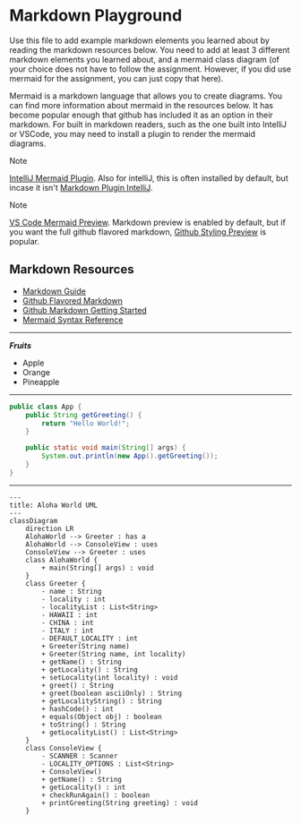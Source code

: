 # Markdown Playground

Use this file to add example markdown elements you learned about by reading the markdown resources below. You need to add at least 3 different markdown elements you learned about, and a mermaid class diagram (of your choice does not have to follow the assignment. However, if you did use mermaid for the assignment, you can just copy that here). 

Mermaid is a markdown language that allows you to create diagrams. You can find more information about mermaid in the resources below. It has become popular enough that github has included it as an option in their markdown.  For built in markdown readers, such as the one built into IntelliJ or VSCode, you may need to install a plugin to render the mermaid diagrams. 

> [!NOTE]
> [IntelliJ Mermaid Plugin](https://plugins.jetbrains.com/plugin/20146-mermaid). Also for intelliJ, this is often installed by default, but incase it isn't [Markdown Plugin IntelliJ](https://plugins.jetbrains.com/plugin/7793-markdown). 

> [!NOTE] 
> [VS Code Mermaid Preview](https://marketplace.visualstudio.com/items?itemName=bierner.markdown-mermaid). Markdown preview is enabled by default, but if you want the full github flavored markdown, [Github Styling Preview](https://marketplace.visualstudio.com/items?itemName=bierner.markdown-preview-github-styles) is popular. 


## Markdown Resources

* [Markdown Guide](https://www.markdownguide.org/basic-syntax/)
* [Github Flavored Markdown](https://guides.github.com/features/mastering-markdown/)
* [Github Markdown Getting Started](https://docs.github.com/en/get-started/writing-on-github/getting-started-with-writing-and-formatting-on-github/basic-writing-and-formatting-syntax)
* [Mermaid Syntax Reference](https://mermaid.js.org/intro/syntax-reference.html) 


<!-- start your playground code under this dashed line -->
----
***Fruits***
- Apple
- Orange
- Pineapple
----

```java
public class App {
    public String getGreeting() {
        return "Hello World!";
    }

    public static void main(String[] args) {
        System.out.println(new App().getGreeting());
    }
}
```

---
```mermaid
---
title: Aloha World UML
---
classDiagram
    direction LR
    AlohaWorld --> Greeter : has a
    AlohaWorld --> ConsoleView : uses
    ConsoleView --> Greeter : uses
    class AlohaWorld {
        + main(String[] args) : void
    }
    class Greeter {
        - name : String
        - locality : int
        - localityList : List<String>
        - HAWAII : int
        - CHINA : int
        - ITALY : int
        - DEFAULT_LOCALITY : int
        + Greeter(String name)
        + Greeter(String name, int locality)
        + getName() : String
        + getLocality() : String
        + setLocality(int locality) : void
        + greet() : String
        + greet(boolean asciiOnly) : String
        + getLocalityString() : String
        + hashCode() : int
        + equals(Object obj) : boolean
        + toString() : String
        + getLocalityList() : List<String>
    }
    class ConsoleView {
        - SCANNER : Scanner
        - LOCALITY_OPTIONS : List<String>
        + ConsoleView()
        + getName() : String
        + getLocality() : int
        + checkRunAgain() : boolean
        + printGreeting(String greeting) : void
    }
```